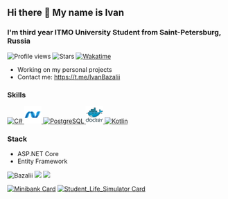 ## Hi there 👋 My name is Ivan
### I'm third year ITMO University Student from Saint-Petersburg, Russia

<!-- Badges -->
![Profile views](https://komarev.com/ghpvc/?username=Bazalii&color=blue&style=flat-square")
![Stars](https://img.shields.io/github/stars/Bazalii)
[![Wakatime](https://wakatime.com/badge/user/a392ab77-7255-4a39-922d-f116882f9f68.svg)](https://wakatime.com/@a392ab77-7255-4a39-922d-f116882f9f68)

- Working on my personal projects
- Contact me: https://t.me/IvanBazalii

### Skills
<!-- C# --><a href="https://dotnet.microsoft.com/languages/csharp" target="_blank"> <img src="https://github.com/abranhe/programming-languages-logos/blob/master/src/csharp/csharp.svg" alt="C#" height="40"/> </a>
<!-- C# --><a href="https://dotnet.microsoft.com/en-us/" target="_blank"> <img src="https://raw.githubusercontent.com/devicons/devicon/master/icons/dot-net/dot-net-original.svg" alt="C#" height="40"/> </a>
<!-- PostgreSQL --><a href="https://www.postgresql.org/" target="_blank"> <img src="https://raw.githubusercontent.com/danielcranney/readme-generator/main/public/icons/skills/postgresql-colored.svg" alt="PostgreSQL" height="40"/> </a>
<!-- Docker --><a href="https://www.docker.com" target="_blank"> <img src="https://raw.githubusercontent.com/devicons/devicon/master/icons/docker/docker-original-wordmark.svg" alt="Docker" height="40"/> </a>
<!-- Kotlin --><a href="https://kotlinlang.org" target="_blank"> <img src="https://www.vectorlogo.zone/logos/kotlinlang/kotlinlang-icon.svg" alt="Kotlin" height="40"/> </a>

### Stack
- ASP.NET Core
- Entity Framework

<div display="inline-flex"  align-items="center" justify-content="space-between">
  <img src="https://github-readme-stats.vercel.app/api?username=Bazalii&show_icons=true&bg_color=151515&title_color=fff&text_color=ffffff&icon_color=0b92f8&border_color=0b92f8&border_radius=30&count_private=true&locale=en&include_all_commits=true" alt="Bazalii" /> 
 <img src="https://github-readme-stats.vercel.app/api/top-langs?username=Bazalii&bg_color=151515&title_color=fff&text_color=ffffff&icon_color=0b92f8&border_color=0b92f8&border_radius=30&layout=compact&card_width=250&langs_count=8&hide=Jupyter%20Notebook,CMake,Makefile,Arc,PowerShell,BatchFile,HTML,Dockerfile&locale=en" /> 
  <img src="https://github-readme-stats.vercel.app/api/wakatime?username=Bazalii&bg_color=151515&title_color=fff&text_color=ffffff&icon_color=0b92f8&border_color=0b92f8&border_radius=30&layout=compact&langs_count=8&card_width=250" /> 

[![Minibank Card](https://github-readme-stats.vercel.app/api/pin/?username=Bazalii&repo=Minibank&bg_color=151515&title_color=fff&text_color=ffffff&icon_color=0b92f8&border_color=0b92f8&border_radius=30)](https://github.com/Bazalii/Tinkoff-Fintech)
[![Student_Life_Simulator Card](https://github-readme-stats.vercel.app/api/pin/?username=Bazalii&repo=Student_Life_Simulator&bg_color=151515&title_color=fff&text_color=ffffff&icon_color=0b92f8&border_color=0b92f8&border_radius=30)](https://github.com/Bazalii/Student_Life_Simulator)
 
</div>


